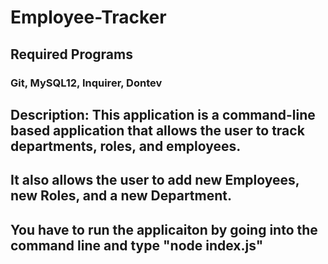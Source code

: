 # Employee-Tracker

## Required Programs
### Git, MySQL12, Inquirer, Dontev

## Description: This application is a command-line based application that allows the user to track departments, roles, and employees. 
## It also allows the user to add new Employees, new Roles, and a new Department.
## You have to run the applicaiton by going into the command line and type "node index.js" 
